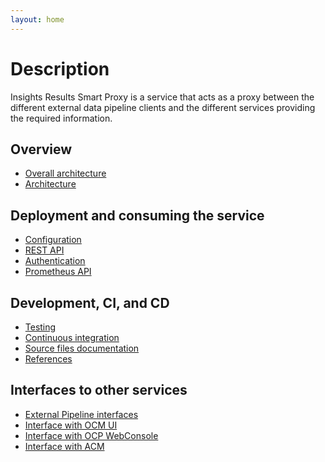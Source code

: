 ```yaml
---
layout: home
---
```

# Description

Insights Results Smart Proxy is a service that acts as a proxy between the different external
data pipeline clients and the different services providing the required information.

## Overview

* [Overall architecture](overall_architecture.md)
* [Architecture](architecture.md)

## Deployment and consuming the service

* [Configuration](configuration.md)
* [REST API](rest_api.md)
* [Authentication](authorization.md)
* [Prometheus API](prometheus.md)

## Development, CI, and CD

* [Testing](testing.md)
* [Continuous integration](ci.md)
* [Source files documentation](sources.md)
* [References](references.md)

## Interfaces to other services

* [External Pipeline interfaces](external_pipeline_arch.md)
* [Interface with OCM UI](ocm_interface.md)
* [Interface with OCP WebConsole](ocp_interface.md)
* [Interface with ACM](acm_interface_req_rep.md )

